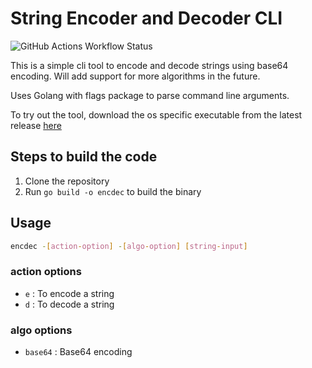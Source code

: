 # String Encoder and Decoder CLI
![GitHub Actions Workflow Status](https://img.shields.io/github/actions/workflow/status/akashsharma99/encdec/go.yml)

This is a simple cli tool to encode and decode strings using base64 encoding. Will add support for more algorithms in the future.

Uses Golang with flags package to parse command line arguments.  

To try out the tool, download the os specific executable from the latest release [here](https://github.com/akashsharma99/encdec/releases)
## Steps to build the code

1. Clone the repository
2. Run `go build -o encdec` to build the binary

## Usage

```bash
encdec -[action-option] -[algo-option] [string-input]
```

### action options

- `e` : To encode a string
- `d` : To decode a string

### algo options

- `base64` : Base64 encoding

